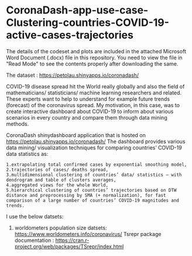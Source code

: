 # CoronaDash-app-use-case-Clustering-countries-COVID-19-active-cases-trajectories

The details of the codeset and plots are included in the attached Microsoft Word Document (.docx) file in this repository. 
You need to view the file in "Read Mode" to see the contents properly after downloading the same.

The dataset : https://petolau.shinyapps.io/coronadash/

COVID-19 disease spread hit the World really globally and also the field of mathematicians/ statisticians/ machine learning researchers and related.
These experts want to help to understand for example future trends (forecast) of the coronavirus spread. My motivation, in this case, was to create interactive dashboard about COVID-19 to inform about various scenarios in every country and compare them through data mining methods.

CoronaDash shinydashboard application that is hosted on https://petolau.shinyapps.io/coronadash/
The dashboard provides various data mining/ visualization techniques for comparing countries’ COVID-19 data statistics as:

    1.extrapolating total confirmed cases by exponential smoothing model,
    2.trajectories of cases/ deaths spread,
    3.multidimensional clustering of countries’ data/ statistics – with dendrogram and table of clusters averages,
    4.aggregated views for the whole World,
    5.hierarchical clustering of countries’ trajectories based on DTW distance and preprocessing by SMA (+ normalization), for fast comparison of a large number of countries’ COVID-19 magnitudes and trends.

I use the below datsets:

1. worldometers population size datsets: https://www.worldometers.info/coronavirus/
Tsrepr package documentation : https://cran.r-project.org/web/packages/TSrepr/index.html
